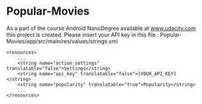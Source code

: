 # Popular-Movies
As a part of the course Android NanoDegree available at www.udacity.com this project is created.
Please insert your API key in this file : Popular-Movies/app/src/main/res/values/strings.xml

```
<resources>
    ...
    <string name="action_settings" translatable="false">Settings</string>
    <string name="api_key" translatable="false">[YOUR_API_KEY]</string>
    <string name="popularity" translatable="true">Popularity</string>
    ...
</resources>
```
